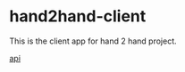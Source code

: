 # hand2hand-client

This is the client app for hand 2 hand project.

[api](https://github.com/rmercadojr/hand2hand)

